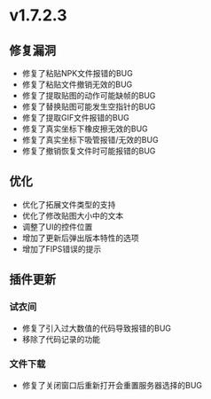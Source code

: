 # v1.7.2.3

## 修复漏洞
+ 修复了粘贴NPK文件报错的BUG
+ 修复了粘贴文件撤销无效的BUG
+ 修复了提取贴图的动作可能缺帧的BUG
+ 修复了替换贴图可能发生空指针的BUG
+ 修复了提取GIF文件报错的BUG
+ 修复了真实坐标下橡皮擦无效的BUG
+ 修复了真实坐标下吸管报错/无效的BUG
+ 修复了撤销恢复文件时可能报错的BUG


## 优化
+ 优化了拓展文件类型的支持
+ 优化了修改贴图大小中的文本
+ 调整了UI的控件位置
+ 增加了更新后弹出版本特性的选项
+ 增加了FIPS错误的提示

## 插件更新

### 试衣间

+ 修复了引入过大数值的代码导致报错的BUG
+ 移除了代码记录的功能

### 文件下载

+ 修复了关闭窗口后重新打开会重置服务器选择的BUG